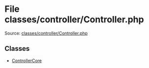 File classes/controller/Controller.php
=========

Source: [classes/controller/Controller.php](https://github.com/PrestaShop/PrestaShop/blob/1.6.1.2/classes/controller/Controller.php)


Classes
-------

* [ControllerCore](class.ControllerCore.md)

